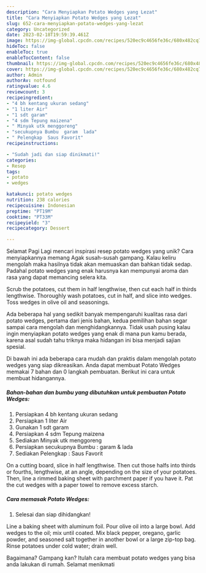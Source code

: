 ```yaml
---
description: "Cara Menyiapkan Potato Wedges yang Lezat"
title: "Cara Menyiapkan Potato Wedges yang Lezat"
slug: 652-cara-menyiapkan-potato-wedges-yang-lezat
category: Uncategorized
date: 2023-02-18T19:59:39.461Z
image: https://img-global.cpcdn.com/recipes/520ec9c4656fe36c/680x482cq70/potato-wedges-foto-resep-utama.jpg
hideToc: false
enableToc: true
enableTocContent: false
thumbnail: https://img-global.cpcdn.com/recipes/520ec9c4656fe36c/680x482cq70/potato-wedges-foto-resep-utama.jpg
cover: https://img-global.cpcdn.com/recipes/520ec9c4656fe36c/680x482cq70/potato-wedges-foto-resep-utama.jpg
author: Admin
authorAv: notfound
ratingvalue: 4.6
reviewcount: 3
recipeingredient:
- "4 bh kentang ukuran sedang"
- "1 liter Air"
- "1 sdt garam"
- "4 sdm Tepung maizena"
- " Minyak utk menggoreng"
- "secukupnya Bumbu  garam  lada"
- " Pelengkap  Saus Favorit"
recipeinstructions:

- "Sudah jadi dan siap dinikmati!"
categories:
- Resep
tags:
- potato
- wedges

katakunci: potato wedges 
nutrition: 238 calories
recipecuisine: Indonesian
preptime: "PT19M"
cooktime: "PT33M"
recipeyield: "3"
recipecategory: Dessert

---
```



Selamat Pagi Lagi mencari inspirasi resep potato wedges yang unik? Cara menyiapkannya memang Agak susah-susah gampang. Kalau keliru mengolah maka hasilnya tidak akan memuaskan dan bahkan tidak sedap. Padahal potato wedges yang enak harusnya kan mempunyai aroma dan rasa yang dapat memancing selera kita.


Scrub the potatoes, cut them in half lengthwise, then cut each half in thirds lengthwise. Thoroughly wash potatoes, cut in half, and slice into wedges. Toss wedges in olive oil and seasonings.

Ada beberapa hal yang sedikit banyak mempengaruhi kualitas rasa dari potato wedges, pertama dari jenis bahan, kedua pemilihan bahan segar sampai cara mengolah dan menghidangkannya. Tidak usah pusing kalau ingin menyiapkan potato wedges yang enak di mana pun kamu berada, karena asal sudah tahu triknya maka hidangan ini bisa menjadi sajian spesial.


Di bawah ini ada beberapa cara mudah dan praktis dalam mengolah potato wedges yang siap dikreasikan. Anda dapat membuat Potato Wedges memakai 7 bahan dan 0 langkah pembuatan. Berikut ini cara untuk membuat hidangannya.

<!--inarticleads1-->

##### Bahan-bahan dan bumbu yang dibutuhkan untuk pembuatan Potato Wedges:

1. Persiapkan 4 bh kentang ukuran sedang
1. Persiapkan 1 liter Air
1. Gunakan 1 sdt garam
1. Persiapkan 4 sdm Tepung maizena
1. Sediakan  Minyak utk menggoreng
1. Persiapkan secukupnya Bumbu : garam &amp; lada
1. Sediakan  Pelengkap : Saus Favorit


On a cutting board, slice in half lengthwise. Then cut those halfs into thirds or fourths, lengthwise, at an angle, depending on the size of your potatoes. Then, line a rimmed baking sheet with parchment paper if you have it. Pat the cut wedges with a paper towel to remove excess starch. 

<!--inarticleads2-->

##### Cara memasak Potato Wedges:


1. Selesai dan siap dihidangkan!

Line a baking sheet with aluminum foil. Pour olive oil into a large bowl. Add wedges to the oil; mix until coated. Mix black pepper, oregano, garlic powder, and seasoned salt together in another bowl or a large zip-top bag. Rinse potatoes under cold water; drain well. 

Bagaimana? Gampang kan? Itulah cara membuat potato wedges yang bisa anda lakukan di rumah. Selamat menikmati
